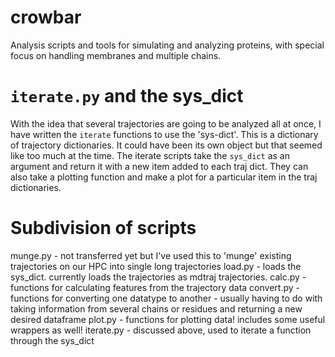 # crowbar
Analysis scripts and tools for simulating and analyzing proteins, with special focus on handling membranes and multiple chains.

# `iterate.py` and the sys_dict
With the idea that several trajectories are going to be analyzed all at once, I have written the `iterate` functions to use the 'sys-dict'.
This is a dictionary of trajectory dictionaries. It could have been its own object but that seemed like too much at the time.
The iterate scripts take the `sys_dict` as an argument and return it with a new item added to each traj dict. 
They can also take a plotting function and make a plot for a particular item in the traj dictionaries.

# Subdivision of scripts
munge.py - not transferred yet but I've used this to 'munge' existing trajectories on our HPC into single long trajectories
load.py - loads the sys_dict. currently loads the trajectories as mdtraj trajectories.
calc.py - functions for calculating features from the trajectory data
convert.py - functions for converting one datatype to another - usually having to do with taking information from several chains or residues and returning a new desired dataframe
plot.py - functions for plotting data! includes some useful wrappers as well!
iterate.py - discussed above, used to iterate a function through the sys_dict




